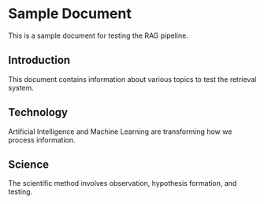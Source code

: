 # Sample Document

This is a sample document for testing the RAG pipeline.

## Introduction
This document contains information about various topics to test the retrieval system.

## Technology
Artificial Intelligence and Machine Learning are transforming how we process information.

## Science
The scientific method involves observation, hypothesis formation, and testing.
